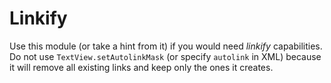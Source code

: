 # Linkify

Use this module (or take a hint from it) if you would need _linkify_ capabilities. Do not
use `TextView.setAutolinkMask` (or specify `autolink` in XML) because it will remove all 
existing links and keep only the ones it creates.